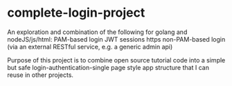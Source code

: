 # complete-login-project
An exploration and combination of the following for golang and nodeJS/js/html:
PAM-based login
JWT
sessions
https
non-PAM-based login (via an external RESTful service, e.g. a generic admin api)

Purpose of this project is to combine open source tutorial code into a simple but safe login-authentication-single page style app structure that I can reuse in other projects.
